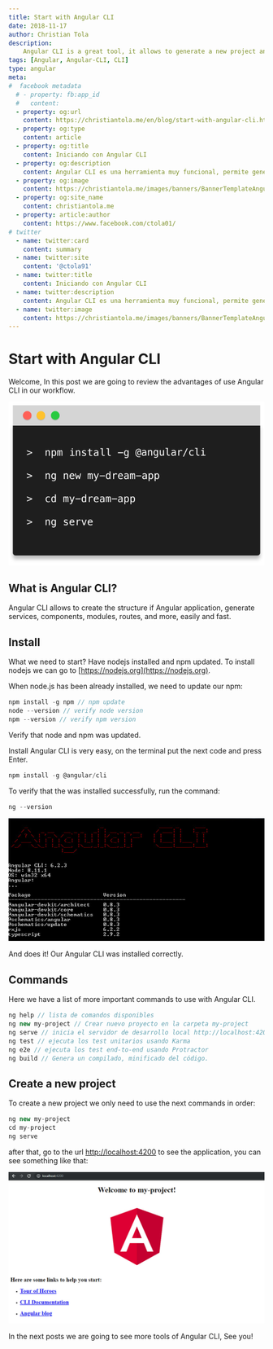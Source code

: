 ```yaml
---
title: Start with Angular CLI
date: 2018-11-17
author: Christian Tola
description:
    Angular CLI is a great tool, it allows to generate a new project and optimizing our workflow with angular, a very necessary tool for web development.
tags: [Angular, Angular-CLI, CLI]
type: angular
meta:
#  facebook metadata
  # - property: fb:app_id
  #   content: 
  - property: og:url
    content: https://christiantola.me/en/blog/start-with-angular-cli.html
  - property: og:type
    content: article
  - property: og:title
    content: Iniciando con Angular CLI
  - property: og:description
    content: Angular CLI es una herramienta muy funcional, permite generar un nuevo proyecto y optimizar nuestro flujo de trabajo con angular...
  - property: og:image
    content: https://christiantola.me/images/banners/BannerTemplateAngular.jpg
  - property: og:site_name
    content: christiantola.me
  - property: article:author
    content: https://www.facebook.com/ctola01/
# twitter
  - name: twitter:card
    content: summary
  - name: twitter:site
    content: '@ctola91'
  - name: twitter:title
    content: Iniciando con Angular CLI
  - name: twitter:description
    content: Angular CLI es una herramienta muy funcional, permite generar un nuevo proyecto y optimizar nuestro flujo de trabajo con angular...
  - name: twitter:image
    content: https://christiantola.me/images/banners/BannerTemplateAngular.jpg
---
```


# Start with Angular CLI

<Info />

Welcome, In this post we are going to review the advantages of use Angular CLI in our workflow.

![Angular CLI commands](./images/iniciando-con-angular-cli/cli-logo.svg)

## What is Angular CLI?

Angular CLI allows to create the structure if Angular application, generate services, components, modules, routes, and more, easily and fast.

## Install

What we need to start? Have nodejs installed and npm updated. To install nodejs we can go to [https://nodejs.org](https://nodejs.org).

When node.js has been already installed, we need to update our npm:

```javascript
npm install -g npm // npm update
node --version // verify node version
npm --version // verify npm version
```

Verify that node and npm was updated.

Install Angular CLI is very easy, on the terminal put the next code and press Enter.

```javascript
npm install -g @angular/cli
```

To verify that the was installed successfully, run the command:

```javascript
ng --version
```

![Angular CLI Version](./images/iniciando-con-angular-cli/angular-cli-version.jpg)

And does it! Our Angular CLI was installed correctly.

## Commands

Here we have a list of more important commands to use with Angular CLI.

```javascript
ng help // lista de comandos disponibles
ng new my-project // Crear nuevo proyecto en la carpeta my-project
ng serve // inicia el servidor de desarrollo local http://localhost:4200
ng test // ejecuta los test unitarios usando Karma
ng e2e // ejecuta los test end-to-end usando Protractor
ng build // Genera un compilado, minificado del código.
```

## Create a new project

To create a new project we only need to use the next commands in order:

```Javascript
ng new my-project
cd my-project
ng serve
```

after that, go to the url [http://localhost:4200](http://localhost:4200) to see the application, you can see something like that:

![Angular first page](./images/iniciando-con-angular-cli/angular-first-page.jpg)

In the next posts we are going to see more tools of Angular CLI, See you!

<Disqus />